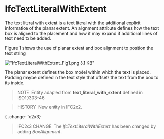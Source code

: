 IfcTextLiteralWithExtent
========================

The text literal with extent is a text literal with the additional explicit information of the planar extent. An alignment attribute defines how the text box is aligned to the placement and how it may expand if additional lines of text need to be added.

Figure 1 shows the use of planar extent and box alignment to position the text string

!["IfcTextLiteralWithExtent_Fig1.png 8,1 KB"](../../../../../../figures/ifctextliteralwithextent_fig1.png "Figure 1 &mdash; Text literal with extent and alignment")

The planar extent defines the box model within which the text is placed. Padding maybe defined in the text style that offsets the text from the box to its inside.

> NOTE&nbsp; Entity adapted from **text_literal_with_extent** defined in ISO10303-46

> HISTORY&nbsp; New entity in IFC2x2.

{ .change-ifc2x3}
> IFC2x3 CHANGE &nbsp;The _IfcTextLiteralWithExtent_ has been changed by adding _BoxAlignment_.
